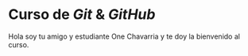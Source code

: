# Curso de _Git_  & _GitHub_

Hola soy tu amigo y estudiante One Chavarria y te doy la bienvenido al curso.